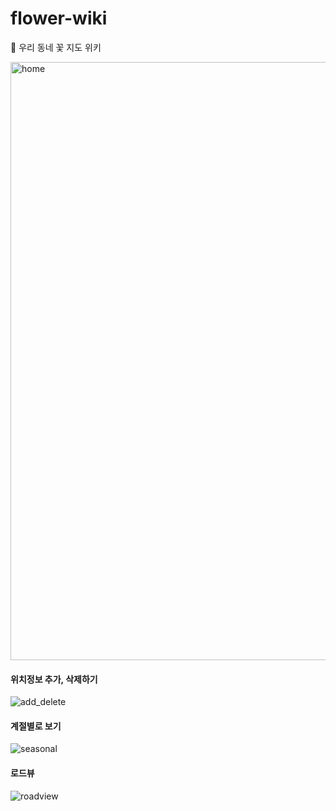 # flower-wiki 
🌺 우리 동네 꽃 지도 위키

<img width="957" alt="home" src="https://user-images.githubusercontent.com/33231313/111414881-238dcc80-8724-11eb-8e41-4e460b603734.PNG">

#### 위치정보 추가, 삭제하기

![add_delete](https://user-images.githubusercontent.com/33231313/111413254-41a5fd80-8721-11eb-9cdc-c7d0879be947.gif)

#### 계절별로 보기

![seasonal](https://user-images.githubusercontent.com/33231313/111414327-22a86b00-8723-11eb-9500-b357091aa746.gif)

#### 로드뷰

![roadview](https://user-images.githubusercontent.com/33231313/111414689-c0039f00-8723-11eb-9422-b28776343820.gif)





